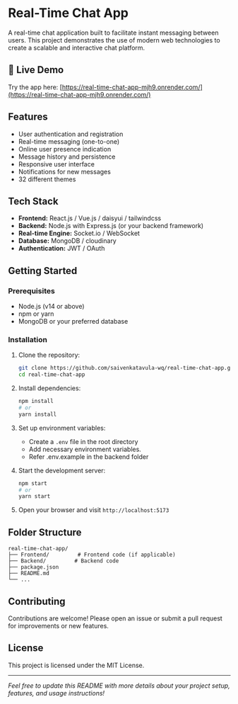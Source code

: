 # Real-Time Chat App

A real-time chat application built to facilitate instant messaging between users. This project demonstrates the use of modern web technologies to create a scalable and interactive chat platform.

## 🚀 Live Demo

Try the app here: [https://real-time-chat-app-mjh9.onrender.com/](https://real-time-chat-app-mjh9.onrender.com/)

## Features

- User authentication and registration
- Real-time messaging (one-to-one)
- Online user presence indication
- Message history and persistence
- Responsive user interface
- Notifications for new messages
- 32 different themes

## Tech Stack

- **Frontend:** React.js / Vue.js / daisyui / tailwindcss
- **Backend:** Node.js with Express.js (or your backend framework)
- **Real-time Engine:** Socket.io / WebSocket
- **Database:** MongoDB / cloudinary
- **Authentication:** JWT / OAuth

## Getting Started

### Prerequisites

- Node.js (v14 or above)
- npm or yarn
- MongoDB or your preferred database

### Installation

1. Clone the repository:
   ```bash
   git clone https://github.com/saivenkatavula-wq/real-time-chat-app.git
   cd real-time-chat-app
   ```

2. Install dependencies:
   ```bash
   npm install
   # or
   yarn install
   ```

3. Set up environment variables:
   - Create a `.env` file in the root directory
   - Add necessary environment variables.
   - Refer .env.example in the backend folder

4. Start the development server:
   ```bash
   npm start
   # or
   yarn start
   ```

5. Open your browser and visit `http://localhost:5173`

## Folder Structure

```
real-time-chat-app/
├── Frontend/         # Frontend code (if applicable)
├── Backend/         # Backend code
├── package.json
├── README.md
└── ...
```

## Contributing

Contributions are welcome! Please open an issue or submit a pull request for improvements or new features.

## License

This project is licensed under the MIT License.

---

*Feel free to update this README with more details about your project setup, features, and usage instructions!*
